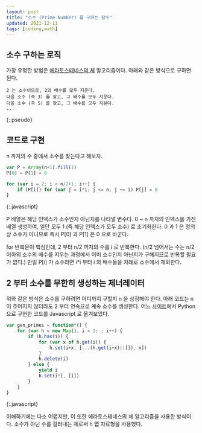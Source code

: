 ```yaml
---
layout: post
title: "소수 (Prime Number) 를 구하는 함수"
updated: 2021-12-11
tags: [coding,math]
---
```


## 소수 구하는 로직

가장 유명한 방법은 [에라토스테네스의 체](https://namu.wiki/w/%EC%97%90%EB%9D%BC%ED%86%A0%EC%8A%A4%ED%85%8C%EB%84%A4%EC%8A%A4%EC%9D%98%20%EC%B2%B4) 알고리즘이다. 아래와 같은 방식으로 구하면 된다.

```pseudo
2 는 소수이므로, 2의 배수를 모두 지운다.
다음 소수 (즉 3) 를 찾고, 그 배수를 모두 지운다.
다음 소수 (즉 5) 를 찾고, 그 배수를 모두 지운다.
...
```
{:.pseudo}

## 코드로 구현

n 까지의 수 중에서 소수를 찾는다고 해보자.

```javascript
var P = Array(n+1).fill(1)
P[0] = P[1] = 0

for (var i = 2; i < n/2+1; i++) {
	if (P[i]) for (var j = i*i; j <= n; j += i) P[j] = 0
}
```
{:.javascript}

P 배열은 해당 인덱스가 소수인지 아닌지를 나타낼 변수다. 0 ~ n 까지의 인덱스를 가진 배열 생성하여, 일단 모두 1 (즉 해당 인덱스가 모두 소수) 로 초기화한다. 0 과 1 은 정의상 소수가 아니므로 즉시 P[0] 과 P[1] 은 0 으로 바꾼다.

for 반복문이 핵심인데, 2 부터 n/2 까지의 수를 i 로 반복한다. (n/2 넘어서는 수는 n/2 이하의 소수의 배수를 지우는 과정에서 이미 소수인지 아닌지가 구해지므로 반복할 필요가 없다.) 만일 P[i] 가 소수라면 i*i 부터 i 의 배수들을 차례로 소수에서 제외한다.

## 2 부터 소수를 무한히 생성하는 제너레이터

위와 같은 방식은 소수를 구하려면 어디까지 구할지 n 을 상정해야 한다. 아래 코드는 n 이 주어지지 않더라도 2 부터 연속으로 계속 소수를 생성한다. 어느 [사이트](https://code.activestate.com/recipes/117119-sieve-of-eratosthenes/)에서 Python 으로 구현한 코드를 Javascript 로 옮겨보았다.

```javascript
var gen_primes = function*() {
    for (var h = new Map(), i = 2; ; i++) {
        if (h.has(i)) {
            for (var x of h.get(i)) {
                h.set(i+x, [...(h.get(i+x)||[]), x])
            }
            h.delete(i)
        } else {
            yield i
            h.set(i*i, [i])
        }
    }
}
```
{:.javascript}

이해하기에는 다소 어렵지만, 이 또한 에라토스테네스의 체 알고리즘을 사용한 방식이다. 소수가 아닌 수를 걸러내는 체로써 h 맵 자료형을 사용했다.